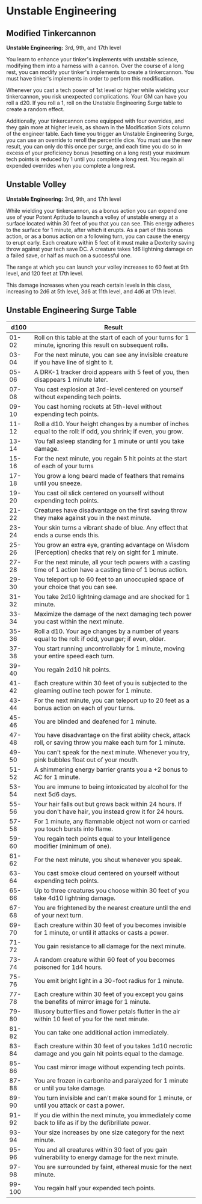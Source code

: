 # Unstable Engineering

## Modified Tinkercannon

**Unstable Engineering:** 3rd, 9th, and 17th level

You learn to enhance your tinker's implements with unstable science, modifying
them into a harness with a cannon. Over the course of a long rest, you can
modify your tinker's implements to create a tinkercannon. You must have tinker's
implements in order to perform this modification.

Whenever you cast a tech power of 1st level or higher while wielding your
tinkercannon, you risk unexpected complications. Your GM can have you roll a
d20. If you roll a 1, roll on the Unstable Engineering Surge table to create a
random effect.

Additionally, your tinkercannon come equipped with four overrides, and they gain
more at higher levels, as shown in the Modification Slots column of the engineer
table. Each time you trigger an Unstable Engineering Surge, you can use an
override to reroll the percentile dice. You must use the new result, you can
only do this once per surge, and each time you do so in excess of your
proficiency bonus (resetting on a long rest) your maximum tech points is reduced
by 1 until you complete a long rest. You regain all expended overrides when you
complete a long rest.

## Unstable Volley

**Unstable Engineering:** 3rd, 9th, and 17th level

While wielding your tinkercannon, as a bonus action you can expend one use of
your Potent Aptitude to launch a volley of unstable energy at a surface located
within 30 feet of you that you can see. This energy adheres to the surface for 1
minute, after which it erupts. As a part of this bonus action, or as a bonus
action on a following turn, you can cause the energy to erupt early. Each
creature within 5 feet of it must make a Dexterity saving throw against your
tech save DC. A creature takes 1d6 lightning damage on a failed save, or half as
much on a successful one.

The range at which you can launch your volley increases to 60 feet at 9th level,
and 120 feet at 17th level.

This damage increases when you reach certain levels in this class, increasing to
2d6 at 5th level, 3d6 at 11th level, and 4d6 at 17th level.

## Unstable Engineering Surge Table

| d100   | Result                                                                                                           |
| ------ | ---------------------------------------------------------------------------------------------------------------- |
| 01-02  | Roll on this table at the start of each of your turns for 1 minute, ignoring this result on subsequent rolls.    |
| 03-04  | For the next minute, you can see any invisible creature if you have line of sight to it.                         |
| 05-06  | A DRK-1 tracker droid appears with 5 feet of you, then disappears 1 minute later.                                |
| 07-08  | You cast explosion at 3rd-level centered on yourself without expending tech points.                              |
| 09-10  | You cast homing rockets at 5th-level without expending tech points.                                              |
| 11-12  | Roll a d10. Your height changes by a number of inches equal to the roll: if odd, you shrink; if even, you grow.  |
| 13-14  | You fall asleep standing for 1 minute or until you take damage.                                                  |
| 15-16  | For the next minute, you regain 5 hit points at the start of each of your turns                                  |
| 17-18  | You grow a long beard made of feathers that remains until you sneeze.                                            |
| 19-20  | You cast oil slick centered on yourself without expending tech points.                                           |
| 21-22  | Creatures have disadvantage on the first saving throw they make against you in the next minute.                  |
| 23-24  | Your skin turns a vibrant shade of blue. Any effect that ends a curse ends this.                                 |
| 25-26  | You grow an extra eye, granting advantage on Wisdom (Perception) checks that rely on sight for 1 minute.         |
| 27-28  | For the next minute, all your tech powers with a casting time of 1 action have a casting time of 1 bonus action. |
| 29-30  | You teleport up to 60 feet to an unoccupied space of your choice that you can see.                               |
| 31-32  | You take 2d10 lightning damage and are shocked for 1 minute.                                                     |
| 33-34  | Maximize the damage of the next damaging tech power you cast within the next minute.                             |
| 35-36  | Roll a d10. Your age changes by a number of years equal to the roll: if odd, younger; if even, older.            |
| 37-38  | You start running uncontrollably for 1 minute, moving your entire speed each turn.                               |
| 39-40  | You regain 2d10 hit points.                                                                                      |
| 41-42  | Each creature within 30 feet of you is subjected to the gleaming outline tech power for 1 minute.                |
| 43-44  | For the next minute, you can teleport up to 20 feet as a bonus action on each of your turns.                     |
| 45-46  | You are blinded and deafened for 1 minute.                                                                       |
| 47-48  | You have disadvantage on the first ability check, attack roll, or saving throw you make each turn for 1 minute.  |
| 49-50  | You can't speak for the next minute. Whenever you try, pink bubbles float out of your mouth.                     |
| 51-52  | A shimmering energy barrier grants you a +2 bonus to AC for 1 minute.                                            |
| 53-54  | You are immune to being intoxicated by alcohol for the next 5d6 days.                                            |
| 55-56  | Your hair falls out but grows back within 24 hours. If you don't have hair, you instead grow it for 24 hours.    |
| 57-58  | For 1 minute, any flammable object not worn or carried you touch bursts into flame.                              |
| 59-60  | You regain tech points equal to your Intelligence modifier (minimum of one).                                     |
| 61-62  | For the next minute, you shout whenever you speak.                                                               |
| 63-64  | You cast smoke cloud centered on yourself without expending tech points.                                         |
| 65-66  | Up to three creatures you choose within 30 feet of you take 4d10 lightning damage.                               |
| 67-68  | You are frightened by the nearest creature until the end of your next turn.                                      |
| 69-70  | Each creature within 30 feet of you becomes invisible for 1 minute, or until it attacks or casts a power.        |
| 71-72  | You gain resistance to all damage for the next minute.                                                           |
| 73-74  | A random creature within 60 feet of you becomes poisoned for 1d4 hours.                                          |
| 75-76  | You emit bright light in a 30-foot radius for 1 minute.                                                          |
| 77-78  | Each creature within 30 feet of you except you gains the benefits of mirror image for 1 minute.                  |
| 79-80  | Illusory butterflies and flower petals flutter in the air within 10 feet of you for the next minute.             |
| 81-82  | You can take one additional action immediately.                                                                  |
| 83-84  | Each creature within 30 feet of you takes 1d10 necrotic damage and you gain hit points equal to the damage.      |
| 85-86  | You cast mirror image without expending tech points.                                                             |
| 87-88  | You are frozen in carbonite and paralyzed for 1 minute or until you take damage.                                 |
| 89-90  | You turn invisible and can't make sound for 1 minute, or until you attack or cast a power.                       |
| 91-92  | If you die within the next minute, you immediately come back to life as if by the defibrillate power.            |
| 93-94  | Your size increases by one size category for the next minute.                                                    |
| 95-96  | You and all creatures within 30 feet of you gain vulnerability to energy damage for the next minute.             |
| 97-98  | You are surrounded by faint, ethereal music for the next minute.                                                 |
| 99-100 | You regain half your expended tech points.                                                                       |